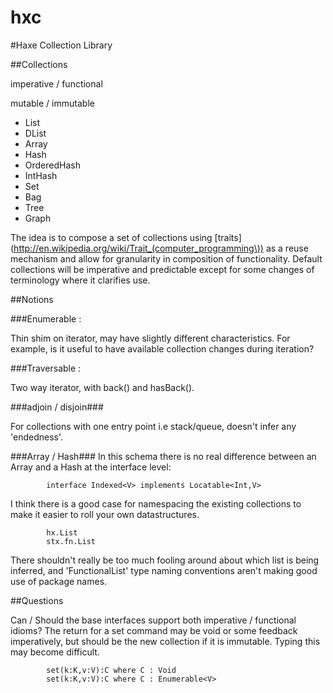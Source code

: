 
hxc
===
#Haxe Collection Library

##Collections

imperative / functional

mutable	/ immutable


* List
* DList
* Array
* Hash
* OrderedHash
* IntHash
* Set
* Bag
* Tree
* Graph

The idea is to compose a set of collections using [traits](http://en.wikipedia.org/wiki/Trait_(computer_programming\)) as a reuse mechanism and allow for granularity in composition of functionality. Default collections will be imperative and predictable except for some changes of terminology where it clarifies use.

##Notions

###Enumerable 	:
		
Thin shim on iterator, may have slightly different characteristics. For example, is it useful to have available collection changes during iteration?
		
###Traversable : 
		
Two way iterator, with back() and hasBack().

###adjoin / disjoin###

For collections with one entry point i.e stack/queue, doesn't infer any 'endedness'.
		
###Array / Hash###
In this schema there is no real difference between an Array and a Hash at the interface level:

            interface Indexed<V> implements Locatable<Int,V>
		
I think there is a good case for namespacing the existing collections to make it easier to roll your own datastructures.
						
            hx.List
	        stx.fn.List
		
There shouldn't really be too much fooling around about which list is being inferred, and 'FunctionalList' type naming conventions aren't making good use of package names.
		
##Questions
		
Can / Should the base interfaces support both imperative / functional idioms? The return for a set command may be void or some feedback imperatively, but should be the new collection if it is immutable. Typing this may become difficult.
		
    		set(k:K,v:V):C where C : Void
    		set(k:K,v:V):C where C : Enumerable<V>
		
